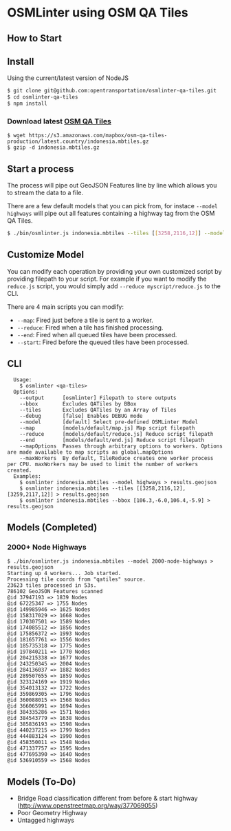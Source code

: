 # OSMLinter using OSM QA Tiles

## How to Start

## Install

Using the current/latest version of NodeJS

```bash
$ git clone git@github.com:opentransportation/osmlinter-qa-tiles.git
$ cd osmlinter-qa-tiles
$ npm install
```

### Download latest [OSM QA Tiles](https://osmlab.github.io/osm-qa-tiles/)

```
$ wget https://s3.amazonaws.com/mapbox/osm-qa-tiles-production/latest.country/indonesia.mbtiles.gz
$ gzip -d indonesia.mbtiles.gz
```

## Start a process

The process will pipe out GeoJSON Features line by line which allows you to stream the data to a file.

There are a few default models that you can pick from, for instace `--model highways` will pipe out all features containing a highway tag from the OSM QA Tiles.

```bash
$ ./bin/osmlinter.js indonesia.mbtiles --tiles [[3258,2116,12]] --model highways > results.geojson
```

## Customize Model

You can modify each operation by providing your own customized script by providing filepath to your script. For example if you want to modify the `reduce.js` script, you would simply add `--reduce myscript/reduce.js` to the CLI.

There are 4 main scripts you can modify:

- `--map`: Fired just before a tile is sent to a worker.
- `--reduce`: Fired when a tile has finished processing.
- `--end`: Fired when all queued tiles have been processed.
- `--start`: Fired before the queued tiles have been processed.

## CLI

```
  Usage:
    $ osmlinter <qa-tiles>
  Options:
    --output      [osmlinter] Filepath to store outputs
    --bbox        Excludes QATiles by BBox
    --tiles       Excludes QATiles by an Array of Tiles
    --debug       [false] Enables DEBUG mode
    --model       [default] Select pre-defined OSMLinter Model
    --map         [models/default/map.js] Map script filepath
    --reduce      [models/default/reduce.js] Reduce script filepath
    --end         [models/default/end.js] Reduce script filepath
    --mapOptions  Passes through arbitrary options to workers. Options are made available to map scripts as global.mapOptions
    --maxWorkers  By default, TileReduce creates one worker process per CPU. maxWorkers may be used to limit the number of workers created.
  Examples:
    $ osmlinter indonesia.mbtiles --model highways > results.geojson
    $ osmlinter indonesia.mbtiles --tiles [[3258,2116,12],[3259,2117,12]] > results.geojson
    $ osmlinter indonesia.mbtiles --bbox [106.3,-6.0,106.4,-5.9] > results.geojson
```

## Models (Completed)

### 2000+ Node Highways

```
$ ./bin/osmlinter.js indonesia.mbtiles --model 2000-node-highways > results.geojson
Starting up 4 workers... Job started.
Processing tile coords from "qatiles" source.
23623 tiles processed in 53s.
786102 GeoJSON Features scanned
@id 37947193 => 1839 Nodes
@id 67225347 => 1755 Nodes
@id 149985946 => 1625 Nodes
@id 158317029 => 1668 Nodes
@id 170307501 => 1589 Nodes
@id 174085512 => 1856 Nodes
@id 175856372 => 1993 Nodes
@id 181657761 => 1556 Nodes
@id 185735318 => 1775 Nodes
@id 197840211 => 1770 Nodes
@id 204215338 => 1677 Nodes
@id 243250345 => 2004 Nodes
@id 284136037 => 1882 Nodes
@id 289507655 => 1859 Nodes
@id 323124169 => 1919 Nodes
@id 354013132 => 1722 Nodes
@id 359869305 => 1796 Nodes
@id 360088015 => 1568 Nodes
@id 366065991 => 1694 Nodes
@id 384335286 => 1571 Nodes
@id 384543779 => 1638 Nodes
@id 385836193 => 1598 Nodes
@id 440237215 => 1799 Nodes
@id 444883124 => 1990 Nodes
@id 458350011 => 1548 Nodes
@id 471337757 => 1595 Nodes
@id 477695390 => 1640 Nodes
@id 536910559 => 1568 Nodes
```

## Models (To-Do)

- Bridge Road classification different from before & start highway (http://www.openstreetmap.org/way/377069055)
- Poor Geometry Highway
- Untagged highways
